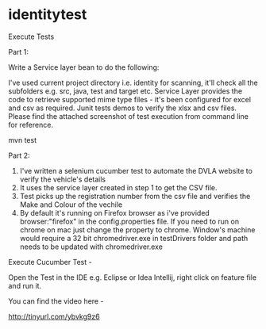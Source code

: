 # identitytest

Execute Tests

Part 1:

Write a Service layer bean to do the following:


I've used current project directory i.e. identity for scanning, it'll check all the subfolders e.g. src, java, test and target etc.
Service Layer provides the code to retrieve supported mime type files - it's been configured for excel and csv as required.
Junit tests demos to verify the xlsx and csv files.
Please find the attached screenshot of test execution from command line for reference.

mvn test


Part 2:

1. I've written a selenium cucumber test to automate the DVLA website to verify the vehicle's details
2. It uses the service layer created in step 1 to get the CSV file.
3. Test picks up the registration number from the csv file and verifies the Make and Colour of the vechile
4. By default it's running on Firefox browser as i've provided browser:"firefox" in the config.properties file.
If you need to run on chrome on mac just change the property to chrome. Window's machine would require a 32 bit chromedriver.exe in testDrivers folder
and path needs to be updated with chromedriver.exe


Execute Cucumber Test -

Open the Test in the IDE e.g. Eclipse or Idea Intellij, right click on feature file and run it.

You can find the video here -

http://tinyurl.com/ybvkg9z6





